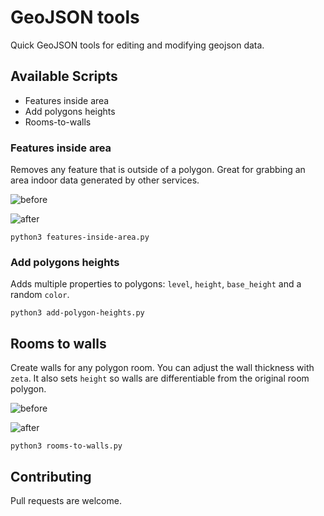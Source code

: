 # GeoJSON tools

Quick GeoJSON tools for editing and modifying geojson data.

## Available Scripts

- Features inside area
- Add polygons heights
- Rooms-to-walls

### Features inside area

Removes any feature that is outside of a polygon. Great for grabbing an area indoor data generated by other services.

![before](https://armanjafarnezhad.ir/u/features-inside-area-before.png)

![after](https://armanjafarnezhad.ir/u/features-inside-area-after.png)

```
python3 features-inside-area.py
```

### Add polygons heights

Adds multiple properties to polygons: `level`, `height`, `base_height` and a random `color`.

```
python3 add-polygon-heights.py
```

## Rooms to walls

Create walls for any polygon room. You can adjust the wall thickness with `zeta`. It also sets `height` so walls are differentiable from the original room polygon.

![before](https://armanjafarnezhad.ir/u/rooms-to-walls-before.jpg)

![after](https://armanjafarnezhad.ir/u/rooms-to-walls-after.jpg)

```
python3 rooms-to-walls.py
```

## Contributing

Pull requests are welcome.